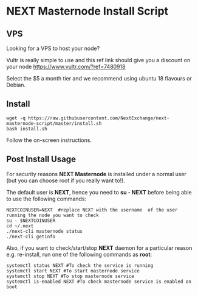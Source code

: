 # NEXT Masternode Install Script

## VPS

Looking for a VPS to host your node?

Vultr is really simple to use and this ref link should give you a discount on your node https://www.vultr.com/?ref=7480918

Select the $5 a month tier and we recommend using ubuntu 18 flavours or Debian. 

## Install
```
wget -q https://raw.githubusercontent.com/NextExchange/next-masternode-script/master/install.sh
bash install.sh
```
Follow the on-screen instructions.

## Post Install Usage

For security reasons **NEXT Masternode** is installed under a normal user (but you can choose root if you really want to!).

The default user is **NEXT**, hence you need to **su - NEXT** before being able to use the following commands:
```
NEXTCOINUSER=NEXT  #replace NEXT with the username  of the user running the node you want to check
su - $NEXTCOINUSER
cd ~/.next
./next-cli masternode status
./next-cli getinfo
```

Also, if you want to check/start/stop **NEXT** daemon for a particular reason e.g. re-install, run one of the following commands as **root**:
```
systemctl status NEXT #To check the service is running
systemctl start NEXT #To start masternode service
systemctl stop NEXT #To stop masternode service
systemctl is-enabled NEXT #To check masternode service is enabled on boot
```
